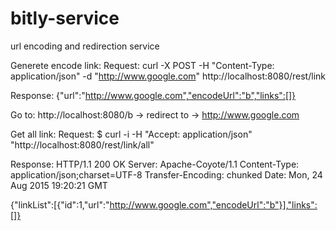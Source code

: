 # bitly-service
url encoding and redirection service


Generete encode link:
Request:
curl -X POST -H "Content-Type: application/json" -d "http://www.google.com" http://localhost:8080/rest/link

Response:
{"url":"http://www.google.com","encodeUrl":"b","links":[]}

Go to:  http://localhost:8080/b  -> redirect to -> http://www.google.com


Get all link:
Request:
$ curl -i -H "Accept: application/json" "http://localhost:8080/rest/link/all"


Response:
HTTP/1.1 200 OK
Server: Apache-Coyote/1.1
Content-Type: application/json;charset=UTF-8
Transfer-Encoding: chunked
Date: Mon, 24 Aug 2015 19:20:21 GMT

{"linkList":[{"id":1,"url":"http://www.google.com","encodeUrl":"b"}],"links":[]}
